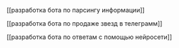 [[разработка бота по парсингу информации]]

[[разработка бота по продаже звезд в телеграмм]]

[[разработка бота по ответам с помощью нейросети]]